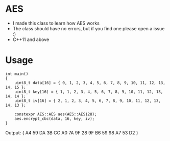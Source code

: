 # AES
 
* I made this class to learn how AES works
* The class should have no errors, but if you find one please open a issue :)
* C++11 and above

# Usage

```
int main()
{
    uint8_t data[16] = { 0, 1, 2, 3, 4, 5, 6, 7, 8, 9, 10, 11, 12, 13, 14, 15 };
    uint8_t key[16] = { 1, 1, 2, 3, 4, 5, 6, 7, 8, 9, 10, 11, 12, 13, 14, 14 };
    uint8_t iv[16] = { 2, 1, 2, 3, 4, 5, 6, 7, 8, 9, 10, 11, 12, 13, 14, 13 };

    constexpr AES::AES aes(AES::AES128);
    aes.encrypt_cbc(data, 16, key, iv);
}
```

Output: { A4 59 DA 3B CC A0 7A 9F 28 9F B6 59 98 A7 53 D2 }
